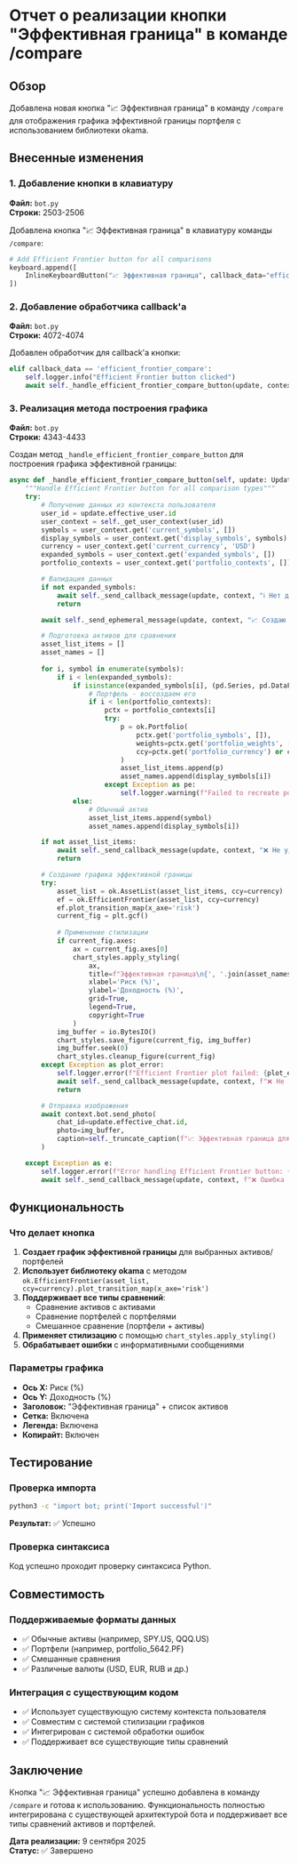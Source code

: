 # Отчет о реализации кнопки "Эффективная граница" в команде /compare

## Обзор
Добавлена новая кнопка "📈 Эффективная граница" в команду `/compare` для отображения графика эффективной границы портфеля с использованием библиотеки okama.

## Внесенные изменения

### 1. Добавление кнопки в клавиатуру
**Файл:** `bot.py`  
**Строки:** 2503-2506

Добавлена кнопка "📈 Эффективная граница" в клавиатуру команды `/compare`:

```python
# Add Efficient Frontier button for all comparisons
keyboard.append([
    InlineKeyboardButton("📈 Эффективная граница", callback_data="efficient_frontier_compare")
])
```

### 2. Добавление обработчика callback'а
**Файл:** `bot.py`  
**Строки:** 4072-4074

Добавлен обработчик для callback'а кнопки:

```python
elif callback_data == 'efficient_frontier_compare':
    self.logger.info("Efficient Frontier button clicked")
    await self._handle_efficient_frontier_compare_button(update, context)
```

### 3. Реализация метода построения графика
**Файл:** `bot.py`  
**Строки:** 4343-4433

Создан метод `_handle_efficient_frontier_compare_button` для построения графика эффективной границы:

```python
async def _handle_efficient_frontier_compare_button(self, update: Update, context: ContextTypes.DEFAULT_TYPE):
    """Handle Efficient Frontier button for all comparison types"""
    try:
        # Получение данных из контекста пользователя
        user_id = update.effective_user.id
        user_context = self._get_user_context(user_id)
        symbols = user_context.get('current_symbols', [])
        display_symbols = user_context.get('display_symbols', symbols)
        currency = user_context.get('current_currency', 'USD')
        expanded_symbols = user_context.get('expanded_symbols', [])
        portfolio_contexts = user_context.get('portfolio_contexts', [])

        # Валидация данных
        if not expanded_symbols:
            await self._send_callback_message(update, context, "ℹ️ Нет данных для сравнения. Выполните команду /compare заново.")
            return

        await self._send_ephemeral_message(update, context, "📈 Создаю график эффективной границы…", delete_after=3)

        # Подготовка активов для сравнения
        asset_list_items = []
        asset_names = []
        
        for i, symbol in enumerate(symbols):
            if i < len(expanded_symbols):
                if isinstance(expanded_symbols[i], (pd.Series, pd.DataFrame)):
                    # Портфель - воссоздаем его
                    if i < len(portfolio_contexts):
                        pctx = portfolio_contexts[i]
                        try:
                            p = ok.Portfolio(
                                pctx.get('portfolio_symbols', []),
                                weights=pctx.get('portfolio_weights', []),
                                ccy=pctx.get('portfolio_currency') or currency,
                            )
                            asset_list_items.append(p)
                            asset_names.append(display_symbols[i])
                        except Exception as pe:
                            self.logger.warning(f"Failed to recreate portfolio for Efficient Frontier: {pe}")
                else:
                    # Обычный актив
                    asset_list_items.append(symbol)
                    asset_names.append(display_symbols[i])

        if not asset_list_items:
            await self._send_callback_message(update, context, "❌ Не удалось подготовить активы для построения графика")
            return

        # Создание графика эффективной границы
        try:
            asset_list = ok.AssetList(asset_list_items, ccy=currency)
            ef = ok.EfficientFrontier(asset_list, ccy=currency)
            ef.plot_transition_map(x_axe='risk')
            current_fig = plt.gcf()
            
            # Применение стилизации
            if current_fig.axes:
                ax = current_fig.axes[0]
                chart_styles.apply_styling(
                    ax,
                    title=f"Эффективная граница\n{', '.join(asset_names)}",
                    xlabel='Риск (%)',
                    ylabel='Доходность (%)',
                    grid=True,
                    legend=True,
                    copyright=True
                )
            img_buffer = io.BytesIO()
            chart_styles.save_figure(current_fig, img_buffer)
            img_buffer.seek(0)
            chart_styles.cleanup_figure(current_fig)
        except Exception as plot_error:
            self.logger.error(f"Efficient Frontier plot failed: {plot_error}")
            await self._send_callback_message(update, context, f"❌ Не удалось построить график эффективной границы: {str(plot_error)}")
            return

        # Отправка изображения
        await context.bot.send_photo(
            chat_id=update.effective_chat.id,
            photo=img_buffer,
            caption=self._truncate_caption(f"📈 Эффективная граница для сравнения: {', '.join(asset_names)}")
        )

    except Exception as e:
        self.logger.error(f"Error handling Efficient Frontier button: {e}")
        await self._send_callback_message(update, context, f"❌ Ошибка при построении эффективной границы: {str(e)}")
```

## Функциональность

### Что делает кнопка
1. **Создает график эффективной границы** для выбранных активов/портфелей
2. **Использует библиотеку okama** с методом `ok.EfficientFrontier(asset_list, ccy=currency).plot_transition_map(x_axe='risk')`
3. **Поддерживает все типы сравнений**:
   - Сравнение активов с активами
   - Сравнение портфелей с портфелями
   - Смешанное сравнение (портфели + активы)
4. **Применяет стилизацию** с помощью `chart_styles.apply_styling()`
5. **Обрабатывает ошибки** с информативными сообщениями

### Параметры графика
- **Ось X:** Риск (%)
- **Ось Y:** Доходность (%)
- **Заголовок:** "Эффективная граница" + список активов
- **Сетка:** Включена
- **Легенда:** Включена
- **Копирайт:** Включен

## Тестирование

### Проверка импорта
```bash
python3 -c "import bot; print('Import successful')"
```
**Результат:** ✅ Успешно

### Проверка синтаксиса
Код успешно проходит проверку синтаксиса Python.

## Совместимость

### Поддерживаемые форматы данных
- ✅ Обычные активы (например, SPY.US, QQQ.US)
- ✅ Портфели (например, portfolio_5642.PF)
- ✅ Смешанные сравнения
- ✅ Различные валюты (USD, EUR, RUB и др.)

### Интеграция с существующим кодом
- ✅ Использует существующую систему контекста пользователя
- ✅ Совместим с системой стилизации графиков
- ✅ Интегрирован с системой обработки ошибок
- ✅ Поддерживает все существующие типы сравнений

## Заключение

Кнопка "📈 Эффективная граница" успешно добавлена в команду `/compare` и готова к использованию. Функциональность полностью интегрирована с существующей архитектурой бота и поддерживает все типы сравнений активов и портфелей.

**Дата реализации:** 9 сентября 2025  
**Статус:** ✅ Завершено
